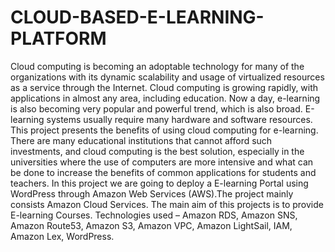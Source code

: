 # CLOUD-BASED-E-LEARNING-PLATFORM
Cloud computing is becoming an adoptable technology for many of the organizations with its dynamic scalability and usage of virtualized resources as a service through the Internet. Cloud computing is growing rapidly, with applications in almost any area, including education. Now a day, e-learning is also becoming very popular and powerful trend, which is also broad. E-learning systems usually require many hardware and software resources. This project presents the benefits of using cloud computing for e-learning. There are many educational institutions that cannot afford such investments, and cloud computing is the best solution, especially in the universities where the use of computers are more intensive and what can be done to increase the benefits of common applications for students and teachers. In this project we are going to deploy a E-learning Portal using WordPress through Amazon Web Services (AWS).The project mainly consists Amazon Cloud Services. The main aim of this projects is to provide E-learning Courses. Technologies used – Amazon RDS, Amazon SNS, Amazon Route53, Amazon S3, Amazon VPC, Amazon LightSail, IAM, Amazon Lex, WordPress.
